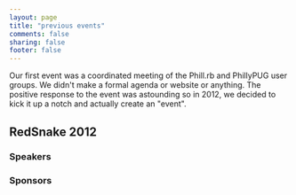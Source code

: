 ```yaml
---
layout: page
title: "previous events"
comments: false
sharing: false
footer: false
---
```


Our first event was a coordinated meeting of the Phill.rb and PhillyPUG user groups. We didn't make a formal agenda or website or anything. The positive response to the event was astounding so in 2012, we decided to kick it up a notch and actually create an "event".

## RedSnake 2012

### Speakers

### Sponsors